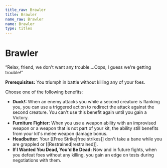```yaml
---
title_raw: Brawler
title: Brawler
name_raw: Brawler
name: Brawler
type: titles
---
```


# Brawler

“Relax, friend, we don't want any trouble….Oops, I guess we're getting trouble!”

**Prerequisites:** You triumph in battle without killing any of your foes.

Choose one of the following benefits:

- **Duck!:** When an enemy attacks you while a second creature is flanking you, you can use a triggered action to redirect the attack against the second creature. You can't use this benefit again until you gain a Victory.
- **Furniture Fighter:** When you use a weapon ability with an improvised weapon or a weapon that is not part of your kit, the ability still benefits from your kit's melee weapon damage bonus.
- **Headbutter:** Your [[Free Strike|free strikes]] don't take a bane while you are grappled or [[Restrained|restrained]].
- **If I Wanted You Dead, You'd Be Dead:** Now and in future fights, when you defeat foes without any killing, you gain an edge on tests during negotiations with them.
